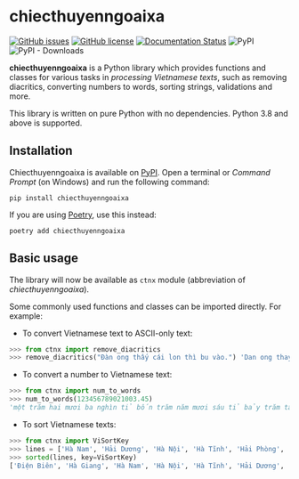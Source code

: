 # chiecthuyenngoaixa

[![GitHub issues](https://img.shields.io/github/issues/IoeCmcomc/chiecthuyenngoaixa)](https://github.com/IoeCmcomc/chiecthuyenngoaixa/issues)
[![GitHub license](https://img.shields.io/github/license/IoeCmcomc/chiecthuyenngoaixa)](https://github.com/IoeCmcomc/chiecthuyenngoaixa/blob/master/LICENSE)
[![Documentation Status](https://readthedocs.org/projects/chiecthuyenngoaixa/badge/?version=latest)](https://chiecthuyenngoaixa.readthedocs.io/en/latest/?badge=latest)
![PyPI](https://img.shields.io/pypi/v/chiecthuyenngoaixa)
![PyPI - Downloads](https://img.shields.io/pypi/dm/chiecthuyenngoaixa)

**chiecthuyenngoaixa** is a Python library which provides functions and
classes for various tasks in _processing Vietnamese texts_, such as
removing diacritics, converting numbers to words, sorting strings,
validations and more.

This library is written on pure Python with no dependencies. Python 3.8
and above is supported.

## Installation

Chiecthuyenngoaixa is available on
[PyPI](https://pypi.org/project/chiecthuyenngoaixa/). Open a terminal or
_Command Prompt_ (on Windows) and run the following command:

``` console
pip install chiecthuyenngoaixa
```

If you are using [Poetry](https://python-poetry.org/), use this instead:

``` console
poetry add chiecthuyenngoaixa
```

## Basic usage

The library will now be available as `ctnx` module (abbreviation of
_chiecthuyenngoaixa_).

Some commonly used functions and classes can be imported directly. For
example:

- To convert Vietnamese text to ASCII-only text:

```python
>>> from ctnx import remove_diacritics
>>> remove_diacritics("Đàn ong thấy cái lon thì bu vào.") 'Dan ong thay cai lon thi bu vao.'
```

- To convert a number to Vietnamese text:

```python
>>> from ctnx import num_to_words
>>> num_to_words(123456789021003.45)
'một trăm hai mươi ba nghìn tỉ bốn trăm năm mươi sáu tỉ bảy trăm tám mươi chín triệu không trăm hai mươi mốt nghìn không trăm linh ba phẩy bốn năm'
```

- To sort Vietnamese texts:

```python
>>> from ctnx import ViSortKey
>>> lines = ['Hà Nam', 'Hải Dương', 'Hà Nội', 'Hà Tĩnh', 'Hải Phòng', 'Hậu Giang', 'Hoà Bình', 'Hưng Yên', 'Hạ Long', 'Hà Giang', 'Điện Biên'\]
>>> sorted(lines, key=ViSortKey)
['Điện Biên', 'Hà Giang', 'Hà Nam', 'Hà Nội', 'Hà Tĩnh', 'Hải Dương', 'Hải Phòng', 'Hạ Long', 'Hậu Giang', 'Hoà Bình', 'Hưng Yên']
```
